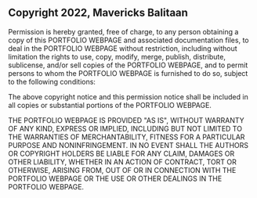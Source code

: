 ## Copyright 2022, Mavericks Balitaan


Permission is hereby granted, free of charge, to any person obtaining a copy of this PORTFOLIO WEBPAGE and associated documentation files, to deal in the PORTFOLIO WEBPAGE without restriction, including without limitation the rights to use, copy, modify, merge, publish, distribute, sublicense, and/or sell copies of the PORTFOLIO WEBPAGE, and to permit persons to whom the PORTFOLIO WEBPAGE is furnished to do so, subject to the following conditions:

The above copyright notice and this permission notice shall be included in all copies or substantial portions of the PORTFOLIO WEBPAGE.

THE PORTFOLIO WEBPAGE IS PROVIDED "AS IS", WITHOUT WARRANTY OF ANY KIND, EXPRESS OR IMPLIED, INCLUDING BUT NOT LIMITED TO THE WARRANTIES OF MERCHANTABILITY, FITNESS FOR A PARTICULAR PURPOSE AND NONINFRINGEMENT. IN NO EVENT SHALL THE AUTHORS OR COPYRIGHT HOLDERS BE LIABLE FOR ANY CLAIM, DAMAGES OR OTHER LIABILITY, WHETHER IN AN ACTION OF CONTRACT, TORT OR OTHERWISE, ARISING FROM, OUT OF OR IN CONNECTION WITH THE PORTFOLIO WEBPAGE OR THE USE OR OTHER DEALINGS IN THE PORTFOLIO WEBPAGE.